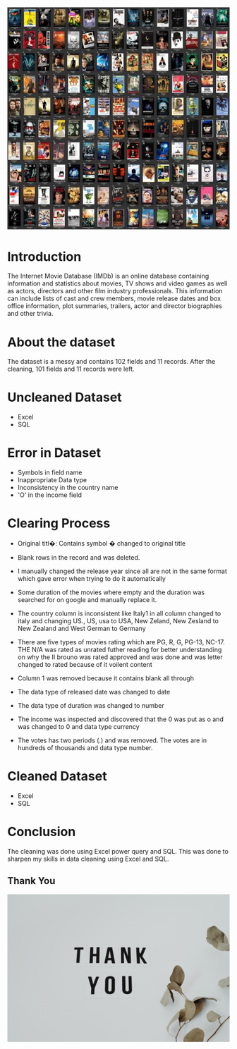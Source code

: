 
![](Homeimage.jpeg)
----
# Introduction

The Internet Movie Database (IMDb) is an online database containing information and statistics about movies, TV shows and video games as well as actors, directors and other film industry professionals. This information can include lists of cast and crew members, movie release dates and box office information, plot summaries, trailers, actor and director biographies and other trivia.

# About the dataset 
The dataset is a messy and contains 102 fields and 11 records. After the cleaning, 101 fields and 11 records were left. 

# Uncleaned Dataset
- Excel 
- SQL
# Error in Dataset
- Symbols in field name 
- Inappropriate Data type 
- Inconsistency in the country name 
- 'O' in the income field 

# Clearing Process

- Original titl�: Contains symbol � changed to original title 

- Blank rows in the record and was deleted.

- I manually changed the release year since all are not in the same format which gave error when trying to do it automatically 

- Some duration of the movies where empty and the duration was searched for on google and manually replace it. 

- The country column is inconsistent like Italy1 in all column changed to italy and changing US., US, usa to USA, New Zeland, New Zesland to New Zealand 
and West German to Germany

- There are five types of movies rating which are PG, R, G, PG-13, NC-17. THE N/A was rated as unrated futher reading for better understanding on why the II brouno was rated approved and was done and was letter changed to rated because of it voilent content  

- Column 1 was removed because it contains blank all through

- The data type of released date was changed to date 

- The data type of duration was changed to number

- The income was inspected and discovered that the 0  was put as  o and was changed to 0 and data type currency 

- The votes has two periods (.) and was removed. The votes are in hundreds of thousands and data type number.

# Cleaned Dataset
- Excel 
- SQL

# Conclusion 
The cleaning was done using Excel power query and SQL. This was done to sharpen my skills in data cleaning using Excel and SQL. 

## Thank You 
![](Thankyou.jpg)
